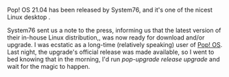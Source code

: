 ---
---

Pop! OS 21.04 has been released by System76, and it's one of the nicest Linux desktop .

System76 sent us a note to the press, informing us that the latest version of their in-house Linux distribution,, was now ready for download and/or upgrade.
I was ecstatic as a long-time (relatively speaking) user of [Pop! OS](https://pop.system76.com/).
Last night, the upgrade's official release was made available, so I went to bed knowing that in the morning, I'd run _pop-upgrade release upgrade_ and wait for the magic to happen.
